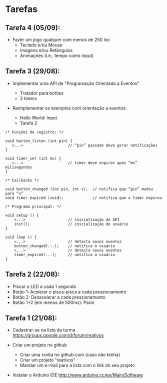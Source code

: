 <title>Disciplina de Sistemas Reativos - Tarefas</title>
<meta http-equiv="Content-Type" content="text/html; charset=UTF-8"/></p>

Tarefas
=======

Tarefa 4 (05/09):
-----------------

* Fazer um jogo qualquer com menos de 250 loc
    * Teclado e/ou Mouse
    * Imagens e/ou Retângulos
    * Animações (i.e., tempo como input)

Tarefa 3 (29/08):
-----------------

* Implementar uma API de "Programação Orientada a Eventos"
    * Tratador para botões
    * 2 timers

* Reimplementar os exemplos com orientação a eventos:
    * Hello World: Input
    * Tarefa 2

```
/* Funções de registro: */

void button_listen (int pin) {
   <...>                    // “pin” passado deve gerar notificações
}

void timer_set (int ms) {
   <...>                    // timer deve expirar após “ms” milisegundos
}

/* Callbacks */

void button_changed (int pin, int v);  // notifica que “pin” mudou para “v”
void timer_expired (void);             // notifica que o timer expirou

/* Programa principal: */

void setup () {
    <...>                   // inicialização da API
    init();                 // inicialização do usuário
}

void loop () {
    <...>                   // detecta novos eventos
    button_changed(...);    // notifica o usuário
    <...>                   // detecta novos eventos
    timer_expired(...);     // notifica o usuário
}
```

Tarefa 2 (22/08):
-----------------

* Piscar o LED a cada 1 segundo
* Botão 1: Acelerar o pisca-pisca a cada pressionamento
* Botão 2: Desacelerar a cada pressionamento
* Botão 1+2 (em menos de 500ms): Parar

Tarefa 1 (21/08):
-----------------

* Cadastrar-se na lista da turma
    https://groups.google.com/d/forum/reativos

* Criar um projeto no github
    * Criar uma conta no github.com (caso não tenha)
    * Criar um projeto "reativos"
    * Mandar um e-mail para a lista com o link do seu projeto

* Instalar o Arduino IDE
    http://www.arduino.cc/en/Main/Software
